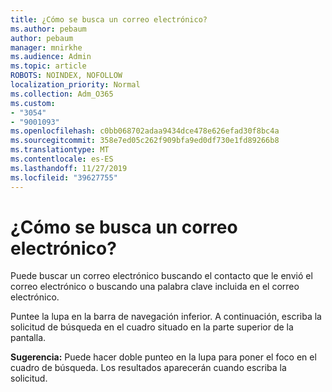 ```yaml
---
title: ¿Cómo se busca un correo electrónico?
ms.author: pebaum
author: pebaum
manager: mnirkhe
ms.audience: Admin
ms.topic: article
ROBOTS: NOINDEX, NOFOLLOW
localization_priority: Normal
ms.collection: Adm_O365
ms.custom:
- "3054"
- "9001093"
ms.openlocfilehash: c0bb068702adaa9434dce478e626efad30f8bc4a
ms.sourcegitcommit: 358e7ed05c262f909bfa9ed0df730e1fd89266b8
ms.translationtype: MT
ms.contentlocale: es-ES
ms.lasthandoff: 11/27/2019
ms.locfileid: "39627755"
---
```

# <a name="how-do-i-search-for-an-email"></a>¿Cómo se busca un correo electrónico?

Puede buscar un correo electrónico buscando el contacto que le envió el correo electrónico o buscando una palabra clave incluida en el correo electrónico.

Puntee la lupa en la barra de navegación inferior. A continuación, escriba la solicitud de búsqueda en el cuadro situado en la parte superior de la pantalla. 

**Sugerencia:** Puede hacer doble punteo en la lupa para poner el foco en el cuadro de búsqueda. Los resultados aparecerán cuando escriba la solicitud. 
